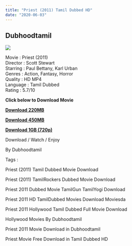 ```yaml
---
title: "Priest (2011) Tamil Dubbed HD"
date: "2020-06-03"
---
```


## Dubhoodtamil

[![](https://1.bp.blogspot.com/-VFnl_-vvXl0/XtdnUF1GxkI/AAAAAAAABXI/cDj9PTxI0OgNwygu9pntyPfs2PZGmT1tgCNcBGAsYHQ/s640/MV5BMTc4MTA0ODU3N15BMl5BanBnXkFtZTcwMTUyNzQ5NA{6a9242ac63492b6a27eb196a6e17803ac8b6d8f05d0536ef84b9c25d26eb437e}2540{6a9242ac63492b6a27eb196a6e17803ac8b6d8f05d0536ef84b9c25d26eb437e}2540._V1_SY1000_CR0013221000_AL_.jpg)](https://1.bp.blogspot.com/-VFnl_-vvXl0/XtdnUF1GxkI/AAAAAAAABXI/cDj9PTxI0OgNwygu9pntyPfs2PZGmT1tgCNcBGAsYHQ/s1600/MV5BMTc4MTA0ODU3N15BMl5BanBnXkFtZTcwMTUyNzQ5NA{6a9242ac63492b6a27eb196a6e17803ac8b6d8f05d0536ef84b9c25d26eb437e}2540{6a9242ac63492b6a27eb196a6e17803ac8b6d8f05d0536ef84b9c25d26eb437e}2540._V1_SY1000_CR0013221000_AL_.jpg)

Movie : Priest (2011)  
Director : Scott Stewart  
Starring : Paul Bettany, Karl Urban  
Genres : Action, Fantasy, Horror  
Quality : HD MP4  
Language : Tamil Dubbed  
Rating : 5.7/10  
  

**Click below to Download Movie**

**[Download 220MB](https://oncehelp.com/Priest-220Mb)**

**[Download 450MB](https://oncehelp.com/Priest-450Mb)**

**[Download 1GB (720p)](https://oncehelp.com/Priest-1GB)**

Download / Watch / Enjoy

  

By Dubhoodtamil

  

  

Tags :

  

Priest (2011) Tamil Dubbed Movie Download

  

Priest (2011) TamilRockers Dubbed Movie Download

  

Priest 2011 Dubbed Movie TamilGun TamilYogi Download

  

Priest 2011 HD TamilDubbed Movies Download Moviesda

  

Priest 2011 Hollywood Tamil Dubbed Full Movie Download

  

Hollywood Movies By Dubhoodtamil

  

Priest 2011 Movie Download in Dubhoodtamil

  

Priest Movie Free Download in Tamil Dubbed HD
